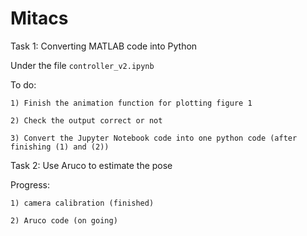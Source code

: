 # Mitacs
Task 1: Converting MATLAB code into Python

  Under the file `controller_v2.ipynb`
  
  To do:
  
    1) Finish the animation function for plotting figure 1
    
    2) Check the output correct or not
    
    3) Convert the Jupyter Notebook code into one python code (after finishing (1) and (2))

Task 2: Use Aruco to estimate the pose

  Progress: 
  
    1) camera calibration (finished)
  
    2) Aruco code (on going)
